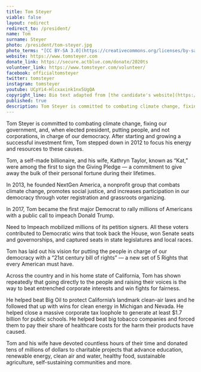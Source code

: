 ```yaml
---
title: Tom Steyer
viable: false
layout: redirect
redirect_to: /president/
name: Tom
surname: Steyer
photo: /president/tom-steyer.jpg
photo_terms: "[CC BY-SA 3.0](https://creativecommons.org/licenses/by-sa/3.0/) [photo](https://commons.wikimedia.org/wiki/File:Tom_Steyer_by_Gage_Skidmore.jpg) by [Gage Skidmore](http://www.gageskidmore.com/)"
website: https://www.tomsteyer.com
donate_link: https://secure.actblue.com/donate/2020ts
volunteer_link: https://www.tomsteyer.com/volunteer/
facebook: officialtomsteyer
twitter: tomsteyer
instagram: tomsteyer
youtube: UCpYi4-Hlcxaxink1nx5UgQA
copyright_line: Bio text adapted from [the candidate's website](https://www.tomsteyer.com/meet-tom-steyer/) and may be &copy; Tom Steyer 2020.
published: true
description: Tom Steyer is committed to combating climate change, fixing our government, and, when elected president, putting people, and not corporations, in charge of our democracy.
---
```

Tom Steyer is committed to combating climate change, fixing our government, and, when elected president, putting people, and not corporations, in charge of our democracy. After starting and growing a successful investment firm, Tom stepped down in 2012 to focus his energy and resources to these causes.

Tom, a self-made billionaire, and his wife, Kathryn Taylor, known as “Kat,” were among the first to sign the Giving Pledge — a commitment to give away the bulk of their personal fortune during their lifetimes.

In 2013, he founded NextGen America, a nonprofit group that combats climate change, promotes social justice, and increases participation in our democracy through voter registration and grassroots organizing.

In 2017, Tom became the first major Democrat to rally millions of Americans with a public call to impeach Donald Trump.

Need to Impeach mobilized millions of its petition signers. All these voters contributed to Democratic wins that took back the House, won Senate seats and governorships, and captured seats in state legislatures and local races.

Tom has laid out his vision for putting the people in charge of our democracy with a “21st century bill of rights” — a new set of 5 Rights that every American must have.

Across the country and in his home state of California, Tom has shown repeatedly that going directly to the people and raising their voices is the way to beat entrenched corporate interests and win fights for fairness.

He helped beat Big Oil to protect California’s landmark clean-air laws and he followed that up with wins for clean energy in Michigan and Nevada. He helped close a massive corporate tax loophole to generate at least $1.7 billion for public schools. He helped beat big tobacco companies and forced them to pay their share of healthcare costs for the harm their products have caused.

Tom and his wife have devoted countless hours of their time and donated tens of millions of dollars to charitable projects that advance education, renewable energy, clean air and water, healthy food, sustainable agriculture, self-sustaining communities and more.
